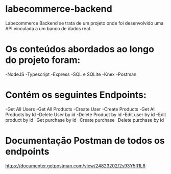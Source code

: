 # labecommerce-backend
Labecommerce Backend se trata de um projeto onde foi desenvolvido uma API vinculada a um banco de dados real.

# Os conteúdos abordados ao longo do projeto foram:

-NodeJS
-Typescript
-Express
-SQL e SQLite
-Knex
-Postman

# Contém os seguintes Endpoints:

-Get All Users
-Get All Products
-Create User
-Create Products
-Get All Products by Id
-Delete User by id
-Delete Product by id
-Edit user by id
-Edit product by id
-Get purchase by id
-Create purchase
-Delete purchase by id
 
# Documentação Postman de todos os endpoints

https://documenter.getpostman.com/view/24823202/2s93Y5R1L8

